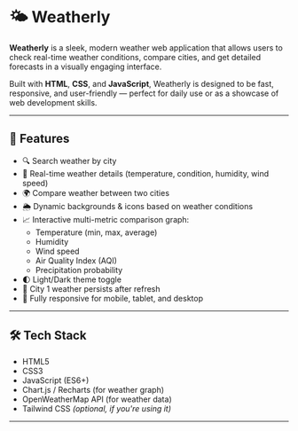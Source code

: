 # 🌤️ Weatherly

**Weatherly** is a sleek, modern weather web application that allows users to check real-time weather conditions, compare cities, and get detailed forecasts in a visually engaging interface.

Built with **HTML**, **CSS**, and **JavaScript**, Weatherly is designed to be fast, responsive, and user-friendly — perfect for daily use or as a showcase of web development skills.

---

## 📸 Features

- 🔍 Search weather by city
- 🌇 Real-time weather details (temperature, condition, humidity, wind speed)
- 🌍 Compare weather between two cities
- 🌦️ Dynamic backgrounds & icons based on weather conditions
- 📈 Interactive multi-metric comparison graph:
  - Temperature (min, max, average)
  - Humidity
  - Wind speed
  - Air Quality Index (AQI)
  - Precipitation probability
- 🌓 Light/Dark theme toggle
- 💾 City 1 weather persists after refresh
- 📱 Fully responsive for mobile, tablet, and desktop

---

## 🛠️ Tech Stack

- HTML5
- CSS3
- JavaScript (ES6+)
- Chart.js / Recharts (for weather graph)
- OpenWeatherMap API (for weather data)
- Tailwind CSS *(optional, if you're using it)*

---


